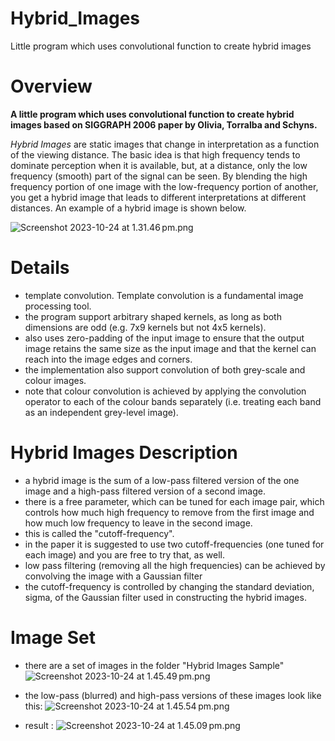 # Hybrid_Images
Little program which uses convolutional function to create hybrid images

# Overview

**A little program which uses convolutional function to create hybrid images based on SIGGRAPH 2006 paper by Olivia, Torralba and Schyns.**

*Hybrid Images* are static images that change in interpretation as a function of the viewing distance. The basic idea is that high frequency tends to dominate perception when it is available, but, at a distance, only the low frequency (smooth) part of the signal can be seen. By blending the high frequency portion of one image with the low-frequency portion of another, you get a hybrid image that leads to different interpretations at different distances. An example of a hybrid image is shown below.

![Screenshot 2023-10-24 at 1.31.46 pm.png](Hybrid%20Images%20Samples%2FScreenshot%202023-10-24%20at%201.31.46%E2%80%AFpm.png)

# Details

- template convolution. Template convolution is a fundamental image processing tool.
- the program support arbitrary shaped kernels, as long as both dimensions are odd (e.g. 7x9 kernels but not 4x5 kernels). 
- also uses zero-padding of the input image to ensure that the output image retains the same size as the input image and that the kernel can reach into the image edges and corners. 
- the implementation also support convolution of both grey-scale and colour images. 
- note that colour convolution is achieved by applying the convolution operator to each of the colour bands separately (i.e. treating each band as an independent grey-level image).

# Hybrid Images Description

- a hybrid image is the sum of a low-pass filtered version of the one image and a high-pass filtered version of a second image. 
- there is a free parameter, which can be tuned for each image pair, which controls how much high frequency to remove from the first image and how much low frequency to leave in the second image. 
- this is called the "cutoff-frequency". 
- in the paper it is suggested to use two cutoff-frequencies (one tuned for each image) and you are free to try that, as well.
- low pass filtering (removing all the high frequencies) can be achieved by convolving the image with a Gaussian filter
- the cutoff-frequency is controlled by changing the standard deviation, sigma, of the Gaussian filter used in constructing the hybrid images.

# Image Set 

- there are a set of images in the folder "Hybrid Images Sample"
![Screenshot 2023-10-24 at 1.45.49 pm.png](Hybrid%20Images%20Samples%2FScreenshot%202023-10-24%20at%201.45.49%E2%80%AFpm.png)

- the low-pass (blurred) and high-pass versions of these images look like this:
![Screenshot 2023-10-24 at 1.45.54 pm.png](Hybrid%20Images%20Samples%2FScreenshot%202023-10-24%20at%201.45.54%E2%80%AFpm.png)

- result :
![Screenshot 2023-10-24 at 1.45.09 pm.png](Hybrid%20Images%20Samples%2FScreenshot%202023-10-24%20at%201.45.09%E2%80%AFpm.png)